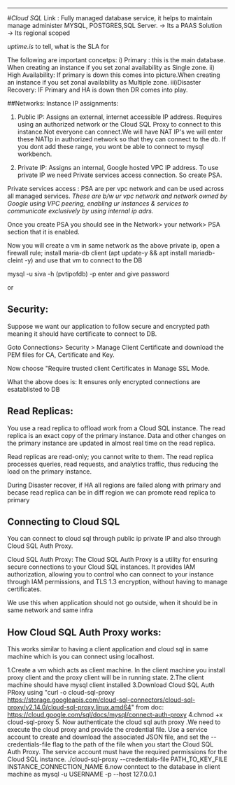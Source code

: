 ---
#*Cloud SQL*
Link : 
Fully managed database service, it helps to maintain manage administer MYSQL, POSTGRES,SQL Server.
→ Its a PAAS Solution
→ Its regional scoped

*uptime.is* to tell, what is the SLA for 


The following are important concetps:
i) Primary : this is the main database. When creating an instance if you set zonal availability as Single zone.
ii) High Availability: If primary is down this comes into picture.When creating an instance if you set zonal availability as Multiple zone.
iii)Disaster Recovery: IF Primary and HA is down then DR comes into play.

##Networks:
Instance IP assignments:
1. Public IP: Assigns an external, internet accessible IP address. Requires using an authorized network or the Cloud SQL Proxy to connect to this instance.Not everyone can connect.We will have NAT IP's we will enter these NATIp in authorized network so that they can connect to the db. If you dont add these range, you wont be able to connect to mysql workbench.

2. Private IP: Assigns an internal, Google hosted VPC IP address.
To use private IP we need Private services access connection. So create PSA.

Private services access : PSA are per vpc network and can be used across all managed services. *These are b/w ur vpc network and network owned by Google using VPC peering, enabling ur instances & services to communicate exclusively by using internal ip adrs.*

 Once you create PSA you should see in the Network> your network> PSA section that it is enabled.

 Now you will create a vm in same network as the above private ip, open a firewall rule; install maria-db client (apt update-y &&  apt install mariadb-cleint -y) and use that vm to connect to the DB

 mysql -u siva -h (pvtipofdb) -p enter and give password

or



## Security:
Suppose we want our application to follow secure and encrypted path  meaning it should have certificate to connect to DB.

Goto Connections> Security > Manage Client Certificate and download the PEM files for CA, Certificate and Key.

Now choose "Require trusted client Certificates in Manage SSL Mode.

What the above does is: It ensures only encrypted connections are esatablisted to DB

## Read Replicas:
You use a read replica to offload work from a Cloud SQL instance. The read replica is an exact copy of the primary instance. Data and other changes on the primary instance are updated in almost real time on the read replica.

Read replicas are read-only; you cannot write to them. The read replica processes queries, read requests, and analytics traffic, thus reducing the load on the primary instance.

During Disaster recover, if HA all regions are failed along with primary and becase read replica can be in diff region we can promote read replica to primary


## Connecting to Cloud SQL

You can connect to cloud sql through public ip private IP and also through Cloud SQL Auth Proxy.

Cloud SQL Auth Proxy:
The Cloud SQL Auth Proxy is a utility for ensuring secure connections to your Cloud SQL instances. It provides IAM authorization, allowing you to control who can connect to your instance through IAM permissions, and TLS 1.3 encryption, without having to manage certificates.

We use this when application should not go outside, when it should be in same network and same infra

## How Cloud SQL Auth Proxy works:
This works similar to having a client application and cloud sql in same machine which is you can connect using localhost.

1.Create a vm which acts as client machine. In the client machine you install proxy client and the proxy client will be in running state.
2.The client machine should have mysql client installed
3.Download Cloud SQL Auth PRoxy using "curl -o cloud-sql-proxy https://storage.googleapis.com/cloud-sql-connectors/cloud-sql-proxy/v2.14.0/cloud-sql-proxy.linux.amd64" from doc: https://cloud.google.com/sql/docs/mysql/connect-auth-proxy
4.chmod +x cloud-sql-proxy
5. Now authenticate the cloud sql auth proxy .We need to execute the cloud proxy and provide the credential file. Use a service account to create and download the associated JSON file, and set the --credentials-file flag to the path of the file when you start the Cloud SQL Auth Proxy. The service account must have the required permissions for the Cloud SQL instance.
./cloud-sql-proxy --credentials-file PATH_TO_KEY_FILE \
INSTANCE_CONNECTION_NAME
6.now conntect to the database in client machine as  mysql -u USERNAME -p --host 127.0.0.1





